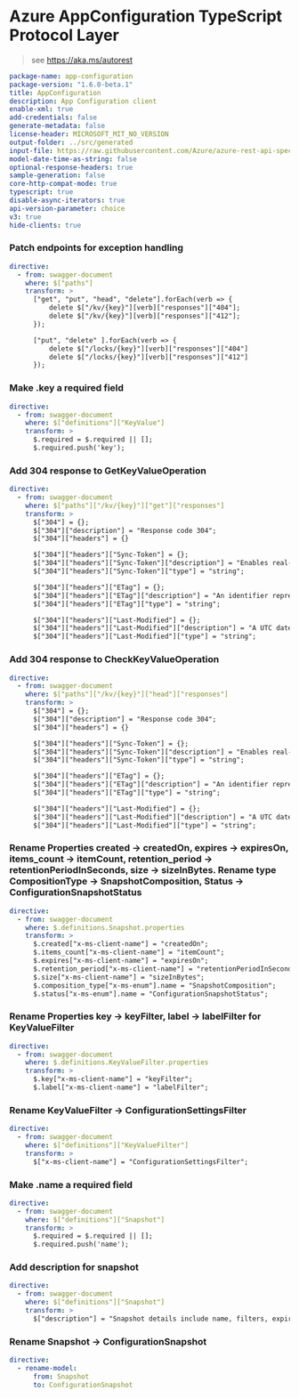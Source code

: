 # Azure AppConfiguration TypeScript Protocol Layer

> see https://aka.ms/autorest

```yaml
package-name: app-configuration
package-version: "1.6.0-beta.1"
title: AppConfiguration
description: App Configuration client
enable-xml: true
add-credentials: false
generate-metadata: false
license-header: MICROSOFT_MIT_NO_VERSION
output-folder: ../src/generated
input-file: https://raw.githubusercontent.com/Azure/azure-rest-api-specs/main/specification/appconfiguration/data-plane/Microsoft.AppConfiguration/stable/2023-10-01/appconfiguration.json
model-date-time-as-string: false
optional-response-headers: true
sample-generation: false
core-http-compat-mode: true
typescript: true
disable-async-iterators: true
api-version-parameter: choice
v3: true
hide-clients: true
```

### Patch endpoints for exception handling

```yaml
directive:
  - from: swagger-document
    where: $["paths"]
    transform: >
      ["get", "put", "head", "delete"].forEach(verb => {
          delete $["/kv/{key}"][verb]["responses"]["404"];
          delete $["/kv/{key}"][verb]["responses"]["412"];
      });

      ["put", "delete" ].forEach(verb => {
          delete $["/locks/{key}"][verb]["responses"]["404"]
          delete $["/locks/{key}"][verb]["responses"]["412"]
      });
```

### Make .key a required field

```yaml
directive:
  - from: swagger-document
    where: $["definitions"]["KeyValue"]
    transform: >
      $.required = $.required || [];
      $.required.push('key');
```

### Add 304 response to GetKeyValueOperation

```yaml
directive:
  - from: swagger-document
    where: $["paths"]["/kv/{key}"]["get"]["responses"]
    transform: >
      $["304"] = {};
      $["304"]["description"] = "Response code 304"; 
      $["304"]["headers"] = {}

      $["304"]["headers"]["Sync-Token"] = {};
      $["304"]["headers"]["Sync-Token"]["description"] = "Enables real-time consistency between requests by providing the returned value in the next request made to the server.";
      $["304"]["headers"]["Sync-Token"]["type"] = "string";

      $["304"]["headers"]["ETag"] = {};
      $["304"]["headers"]["ETag"]["description"] = "An identifier representing the returned state of the resource.";
      $["304"]["headers"]["ETag"]["type"] = "string";

      $["304"]["headers"]["Last-Modified"] = {};
      $["304"]["headers"]["Last-Modified"]["description"] = "A UTC datetime that specifies the last time the resource was modified.";
      $["304"]["headers"]["Last-Modified"]["type"] = "string";
```

### Add 304 response to CheckKeyValueOperation

```yaml
directive:
  - from: swagger-document
    where: $["paths"]["/kv/{key}"]["head"]["responses"]
    transform: >
      $["304"] = {};
      $["304"]["description"] = "Response code 304"; 
      $["304"]["headers"] = {}

      $["304"]["headers"]["Sync-Token"] = {};
      $["304"]["headers"]["Sync-Token"]["description"] = "Enables real-time consistency between requests by providing the returned value in the next request made to the server.";
      $["304"]["headers"]["Sync-Token"]["type"] = "string";

      $["304"]["headers"]["ETag"] = {};
      $["304"]["headers"]["ETag"]["description"] = "An identifier representing the returned state of the resource.";
      $["304"]["headers"]["ETag"]["type"] = "string";

      $["304"]["headers"]["Last-Modified"] = {};
      $["304"]["headers"]["Last-Modified"]["description"] = "A UTC datetime that specifies the last time the resource was modified.";
      $["304"]["headers"]["Last-Modified"]["type"] = "string";
```

### Rename Properties created -> createdOn, expires -> expiresOn, items_count -> itemCount, retention_period -> retentionPeriodInSeconds, size -> sizeInBytes. Rename type CompositionType -> SnapshotComposition, Status -> ConfigurationSnapshotStatus

```yaml
directive:
  - from: swagger-document
    where: $.definitions.Snapshot.properties
    transform: >
      $.created["x-ms-client-name"] = "createdOn";
      $.items_count["x-ms-client-name"] = "itemCount";
      $.expires["x-ms-client-name"] = "expiresOn";
      $.retention_period["x-ms-client-name"] = "retentionPeriodInSeconds";
      $.size["x-ms-client-name"] = "sizeInBytes";
      $.composition_type["x-ms-enum"].name = "SnapshotComposition";
      $.status["x-ms-enum"].name = "ConfigurationSnapshotStatus";
```
### Rename Properties key -> keyFilter, label -> labelFilter for KeyValueFilter

```yaml
directive:
  - from: swagger-document
    where: $.definitions.KeyValueFilter.properties
    transform: >
      $.key["x-ms-client-name"] = "keyFilter";
      $.label["x-ms-client-name"] = "labelFilter";
```
### Rename KeyValueFilter -> ConfigurationSettingsFilter
```yaml
directive:
  - from: swagger-document
    where: $["definitions"]["KeyValueFilter"]
    transform: >
      $["x-ms-client-name"] = "ConfigurationSettingsFilter";
```

### Make .name a required field
```yaml
directive:
  - from: swagger-document
    where: $["definitions"]["Snapshot"]
    transform: >
      $.required = $.required || [];
      $.required.push('name');
```

### Add description for snapshot

```yaml
directive:
  - from: swagger-document
    where: $["definitions"]["Snapshot"]
    transform: >
      $["description"] = "Snapshot details include name, filters, expiresOn, sizeInBytes, status, itemCount, and more";

```

### Rename Snapshot -> ConfigurationSnapshot
```yaml
directive:
  - rename-model:
      from: Snapshot
      to: ConfigurationSnapshot
```
